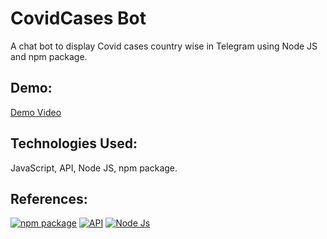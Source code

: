 # CovidCases Bot

A chat bot to display Covid cases country wise in Telegram using Node JS and npm package.

## Demo:

[Demo Video](https://drive.google.com/file/d/1MA_ls_XX7Yb-DeCDeiTYGEGWynEsuxoc/view?usp=sharing)

## Technologies Used:

JavaScript, API, Node JS, npm package.

## References:

[![npm package](https://img.shields.io/badge/npm_package-orange)](https://www.npmjs.com/package/telegram-bot-api)    [![API](https://img.shields.io/badge/API-green)](https://coronavirus-19-api.herokuapp.com/countries/)   [![Node Js](https://img.shields.io/badge/Node_JS-blue)](https://nodejs.org/en/)

